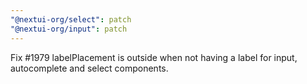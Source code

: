 ```yaml
---
"@nextui-org/select": patch
"@nextui-org/input": patch
---
```


Fix #1979 labelPlacement is outside when not having a label for input, autocomplete and select components.
